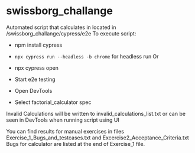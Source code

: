 # swissborg_challange

Automated script that calculates in located in /swissborg_challange/cypress/e2e
To execute script:
- npm install cypress

- `npx cypress run --headless -b chrome` for headless run
Or 
- npx cypress open
- Start e2e testing
- Open DevTools
- Select factorial_calculator spec


Invalid Calculations will be written to invalid_calculations_list.txt or can be seen in DevTools when running script using UI

You can find results for manual exercises in files Exercise_1_Bugs_and_testcases.txt and Excercise2_Acceptance_Criteria.txt
Bugs for calculator are listed at the end of Exercise_1 file.
